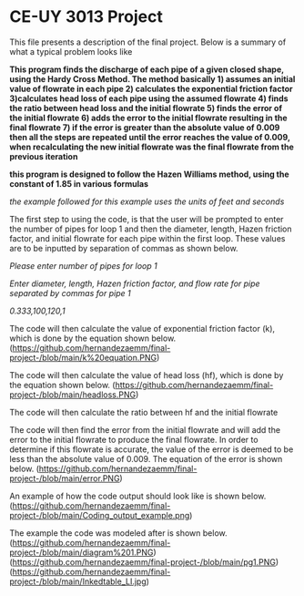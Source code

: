 # CE-UY 3013 Project

This file presents a description of the final project. Below is a summary of what a typical problem looks like

**This program finds the discharge of each pipe of a given closed shape, using the Hardy Cross Method. The method basically 1) assumes an initial value of flowrate in each pipe 2) calculates the exponential friction factor 3)calculates head loss of each pipe using the assumed flowrate 4) finds the ratio between head loss and the initial flowrate 5) finds the error of the initial flowrate 6) adds the error to the initial flowrate resulting in the final flowrate 7) if the error is greater than the absolute value of 0.009 then all the steps are repeated until the error reaches the value of 0.009, when recalculating the new initial flowrate was the final flowrate from the previous iteration**

**this program is designed to follow the Hazen Williams method, using the constant of 1.85 in various formulas**

*the example followed for this example uses the units of feet and seconds*

The first step to using the code, is that the user will be prompted to enter the number of pipes for loop 1 and then the diameter, length, Hazen friction factor, and initial flowrate for each pipe within the first loop. These values are to be inputted by separation of commas as shown below.

*Please enter number of pipes for loop 1*

*Enter diameter, length, Hazen friction factor, and flow rate for pipe separated by commas for pipe 1*

*0.333,100,120,1*

The code will then calculate the value of exponential friction factor (k), which is done by the equation shown below.
(https://github.com/hernandezaemm/final-project-/blob/main/k%20equation.PNG)

The code will then calculate the value of head loss (hf), which is done by the equation shown below.
(https://github.com/hernandezaemm/final-project-/blob/main/headloss.PNG)

The code will then calculate the ratio between hf and the initial flowrate

The code will then find the error from the initial flowrate and will add the error to the initial flowrate to produce the final flowrate. In order to determine if this flowrate is accurate, the value of the error is deemed to be less than the absolute value of 0.009. The equation of the error is shown below.
(https://github.com/hernandezaemm/final-project-/blob/main/error.PNG)

An example of how the code output should look like is shown below.
(https://github.com/hernandezaemm/final-project-/blob/main/Coding_output_example.png)

The example the code was modeled after is shown below.
(https://github.com/hernandezaemm/final-project-/blob/main/diagram%201.PNG)
(https://github.com/hernandezaemm/final-project-/blob/main/pg1.PNG)
(https://github.com/hernandezaemm/final-project-/blob/main/Inkedtable_LI.jpg)
